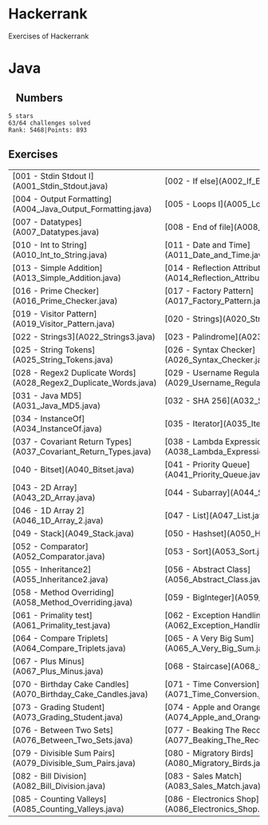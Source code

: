 # Hackerrank
Exercises of Hackerrank

# Java

## &nbsp;&nbsp;&nbsp;Numbers

    5 stars
    63/64 challenges solved
    Rank: 5468|Points: 893

## Exercises

<table>
<tr>
<td>[001 - Stdin Stdout I](A001_Stdin_Stdout.java)</td>
<td>[002 - If else](A002_If_Else.java)</td>
<td>[003 - Stdin Stdout II](A003_Stdin_Stdout2.java)</td>
</tr>
<tr>
<td>[004 - Output Formatting](A004_Java_Output_Formatting.java)</td>
<td>[005 - Loops I](A005_Loops.java)</td>
<td>[006 - Loops II](A006_Loops2.java)</td>
</tr>
<tr>
<td>[007 - Datatypes](A007_Datatypes.java)</td>
<td>[008 - End of file](A008_EndOfFile.java)</td>
<td>[009 - Static Initializer block](A009_StaticInitializerBlock.java)</td>
</tr>
<tr>
<td>[010 - Int to String](A010_Int_to_String.java)</td>
<td>[011 - Date and Time](A011_Date_and_Time.java)</td>
<td>[012 - Currency Formatter](A012_Currency_Formatter.java)</td>
</tr>
<tr>
<td>[013 - Simple Addition](A013_Simple_Addition.java)</td>
<td>[014 - Reflection Attributes](A014_Reflection_Attributes.java)</td>
<td>[015 - Can You Access](A015_Can_You_Access.java)</td>
</tr>
<tr>
<td>[016 - Prime Checker](A016_Prime_Checker.java)</td>
<td>[017 - Factory Pattern](A017_Factory_Pattern.java)</td>
<td>[018 - Singleton Pattern](A018_Singleton_Pattern.java)</td>
</tr>
<tr>
<td>[019 - Visitor Pattern](A019_Visitor_Pattern.java)</td>
<td>[020 - Strings](A020_Strings.java)</td>
<td>[021 - Strings2](A021_Strings2.java)</td>
</tr>
<tr>
<td>[022 - Strings3](A022_Strings3.java)</td>
<td>[023 - Palindrome](A023_Palindrome.java)</td>
<td>[024 - Anagrams](A024_Anagrams.java)</td>
</tr>
<tr>
<td>[025 - String Tokens](A025_String_Tokens.java)</td>
<td>[026 - Syntax Checker](A026_Syntax_Checker.java)</td>
<td>[027 - Regex](A027_Regex.java)</td>
</tr>
<tr>
<td>[028 - Regex2 Duplicate Words](A028_Regex2_Duplicate_Words.java)</td>
<td>[029 - Username Regular Expression](A029_Username_Regular_Expression.java)</td>
<td>[030 - Tag Content Extractor](A030_Tag_Content_Extractor.java)</td>
</tr>
<tr>
<td>[031 - Java MD5](A031_Java_MD5.java)</td>
<td>[032 - SHA 256](A032_SHA_256.java)</td>
<td>[033 - Method Overriding2](A033_Method_Overriding2.java)</td>
</tr>
<tr>
<td>[034 - InstanceOf](A034_InstanceOf.java)</td>
<td>[035 - Iterator](A035_Iterator.java)</td>
<td>[036 - Annotations](A036_Annotations.java)</td>
</tr>
<tr>
<td>[037 - Covariant Return Types](A037_Covariant_Return_Types.java)</td>
<td>[038 - Lambda Expressions](A038_Lambda_Expressions.java)</td>
<td>[039 - Dequeue](A039_Dequeue.java)</td>
</tr>
<tr>
<td>[040 - Bitset](A040_Bitset.java)</td>
<td>[041 - Priority Queue](A041_Priority_Queue.java)</td>
<td>[042 - 1D Array](A042_1D_Array.java)</td>
</tr>
<tr>
<td>[043 - 2D Array](A043_2D_Array.java)</td>
<td>[044 - Subarray](A044_Subarray.java)</td>
<td>[045 - ArrayList](A045_ArrayList.java)</td>
</tr>
<tr>
<td>[046 - 1D Array 2](A046_1D_Array_2.java)</td>
<td>[047 - List](A047_List.java)</td>
<td>[048 - Map](A048_Map.java)</td>
</tr>
<tr>
<td>[049 - Stack](A049_Stack.java)</td>
<td>[050 - Hashset](A050_Hashset.java)</td>
<td>[051 - Generic](A051_Generic.java)</td>
</tr>
<tr>
<td>[052 - Comparator](A052_Comparator.java)</td>
<td>[053 - Sort](A053_Sort.java)</td>
<td>[054 - Inheritance](A054_Inheritance.java)</td>
</tr>
<tr>
<td>[055 - Inheritance2](A055_Inheritance2.java)</td>
<td>[056 - Abstract Class](A056_Abstract_Class.java)</td>
<td>[057 - Interface](A057_Interface.java)</td>
</tr>
<tr>
<td>[058 - Method Overriding](A058_Method_Overriding.java)</td>
<td>[059 - BigInteger](A059_BigInteger.java)</td>
<td>[060 - BigDecimal](A060_BigDecimal.java)</td>
</tr>
<tr>
<td>[061 - Primality test](A061_Primality_test.java)</td>
<td>[062 - Exception Handling](A062_Exception_Handling.java)</td>
<td>[063 - Exception Handling Try Catch](A063_Exception_Handling_Try_Catch.java)</td>
</tr>
<tr>
<td>[064 - Compare Triplets](A064_Compare_Triplets.java)</td>
<td>[065 - A Very Big Sum](A065_A_Very_Big_Sum.java)</td>
<td>[066 - Diagonal Difference](A066_Diagonal_Difference.java)</td>
</tr>
<tr>
<td>[067 - Plus Minus](A067_Plus_Minus.java)</td>
<td>[068 - Staircase](A068_Staircase.java)</td>
<td>[069 - Mini Max Sum](A069_Mini_Max_Sum.java)</td>
</tr>
<tr>
<td>[070 - Birthday Cake Candles](A070_Birthday_Cake_Candles.java)</td>
<td>[071 - Time Conversion](A071_Time_Conversion.java)</td>
<td>[072 - Going To The Office](A072_Going_To_The_Office.java)</td>
</tr>
<tr>
<td>[073 - Grading Student](A073_Grading_Student.java)</td>
<td>[074 - Apple and Orange](A074_Apple_and_Orange.java)</td>
<td>[075 - Number Line Jumps](A075_Number_Line_Jumps.java)</td>
</tr>
<tr>
<td>[076 - Between Two Sets](A076_Between_Two_Sets.java)</td>
<td>[077 - Beaking The Records](A077_Beaking_The_Records.java)</td>
<td>[078 - Subarray Division](A078_Subarray_Division.java)</td>
</tr>
<tr>
<td>[079 - Divisible Sum Pairs](A079_Divisible_Sum_Pairs.java)</td>
<td>[080 - Migratory Birds](A080_Migratory_Birds.java)</td>
<td>[081 - Day of the Programmer](A081_Day_of_the_Programmer.java)</td>
</tr>
<tr>
<td>[082 - Bill Division](A082_Bill_Division.java)</td>
<td>[083 - Sales Match](A083_Sales_Match.java)</td>
<td>[084 - Drawing Book](A084_Drawing_Book.java)</td>
</tr>
<tr>
<td>[085 - Counting Valleys](A085_Counting_Valleys.java)</td>
<td>[086 - Electronics Shop](A086_Electronics_Shop.java)</td>
<td></td>
</tr>
</table>
